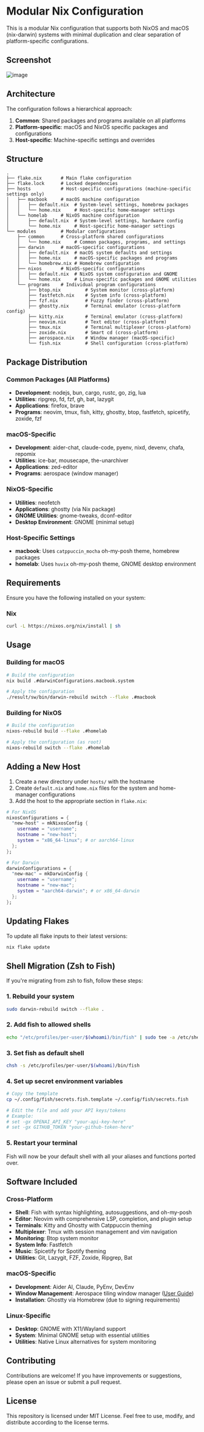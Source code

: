 # Modular Nix Configuration

This is a modular Nix configuration that supports both NixOS and macOS (nix-darwin) systems with minimal duplication and clear separation of platform-specific configurations.

## Screenshot
![image](https://raw.githubusercontent.com/FormalSnake/dotfiles/main/assets/screenshot.png)

## Architecture

The configuration follows a hierarchical approach:

1. **Common**: Shared packages and programs available on all platforms
2. **Platform-specific**: macOS and NixOS specific packages and configurations
3. **Host-specific**: Machine-specific settings and overrides

## Structure

```
.
├── flake.nix       # Main flake configuration
├── flake.lock      # Locked dependencies
├── hosts           # Host-specific configurations (machine-specific settings only)
│   ├── macbook     # macOS machine configuration
│   │   ├── default.nix  # System-level settings, homebrew packages
│   │   └── home.nix     # Host-specific home-manager settings
│   └── homelab     # NixOS machine configuration  
│       ├── default.nix  # System-level settings, hardware config
│       └── home.nix     # Host-specific home-manager settings
└── modules         # Modular configurations
    ├── common      # Cross-platform shared configurations
    │   └── home.nix     # Common packages, programs, and settings
    ├── darwin      # macOS-specific configurations
    │   ├── default.nix  # macOS system defaults and settings
    │   ├── home.nix     # macOS-specific packages and programs
    │   └── homebrew.nix # Homebrew configuration
    ├── nixos       # NixOS-specific configurations
    │   ├── default.nix  # NixOS system configuration and GNOME
    │   └── home.nix     # Linux-specific packages and GNOME utilities
    └── programs    # Individual program configurations
        ├── btop.nix         # System monitor (cross-platform)
        ├── fastfetch.nix    # System info (cross-platform)
        ├── fzf.nix          # Fuzzy finder (cross-platform)
        ├── ghostty.nix      # Terminal emulator (cross-platform config)
        ├── kitty.nix        # Terminal emulator (cross-platform)
        ├── neovim.nix       # Text editor (cross-platform)
        ├── tmux.nix         # Terminal multiplexer (cross-platform)
        ├── zoxide.nix       # Smart cd (cross-platform)
        ├── aerospace.nix    # Window manager (macOS-specific)
        └── fish.nix         # Shell configuration (cross-platform)
```

## Package Distribution

### Common Packages (All Platforms)
- **Development**: nodejs, bun, cargo, rustc, go, zig, lua
- **Utilities**: ripgrep, fd, fzf, gh, bat, lazygit
- **Applications**: firefox, brave
- **Programs**: neovim, tmux, fish, kitty, ghostty, btop, fastfetch, spicetify, zoxide, fzf

### macOS-Specific
- **Development**: aider-chat, claude-code, pyenv, nixd, devenv, chafa, repomix
- **Utilities**: ice-bar, mousecape, the-unarchiver
- **Applications**: zed-editor
- **Programs**: aerospace (window manager)

### NixOS-Specific  
- **Utilities**: neofetch
- **Applications**: ghostty (via Nix package)
- **GNOME Utilities**: gnome-tweaks, dconf-editor
- **Desktop Environment**: GNOME (minimal setup)

### Host-Specific Settings
- **macbook**: Uses `catppuccin_mocha` oh-my-posh theme, homebrew packages
- **homelab**: Uses `huvix` oh-my-posh theme, GNOME desktop environment

## Requirements
Ensure you have the following installed on your system:

### Nix
```sh
curl -L https://nixos.org/nix/install | sh
```

## Usage

### Building for macOS

```bash
# Build the configuration
nix build .#darwinConfigurations.macbook.system

# Apply the configuration
./result/sw/bin/darwin-rebuild switch --flake .#macbook
```

### Building for NixOS

```bash
# Build the configuration
nixos-rebuild build --flake .#homelab

# Apply the configuration (as root)
nixos-rebuild switch --flake .#homelab
```

## Adding a New Host

1. Create a new directory under `hosts/` with the hostname
2. Create `default.nix` and `home.nix` files for the system and home-manager configurations
3. Add the host to the appropriate section in `flake.nix`:

```nix
# For NixOS
nixosConfigurations = {
  "new-host" = mkNixosConfig {
    username = "username";
    hostname = "new-host";
    system = "x86_64-linux"; # or aarch64-linux
  };
};

# For Darwin
darwinConfigurations = {
  "new-mac" = mkDarwinConfig {
    username = "username";
    hostname = "new-mac";
    system = "aarch64-darwin"; # or x86_64-darwin
  };
};
```

## Updating Flakes

To update all flake inputs to their latest versions:

```sh
nix flake update
```

## Shell Migration (Zsh to Fish)

If you're migrating from zsh to fish, follow these steps:

### 1. Rebuild your system
```bash
sudo darwin-rebuild switch --flake .
```

### 2. Add fish to allowed shells
```bash
echo "/etc/profiles/per-user/$(whoami)/bin/fish" | sudo tee -a /etc/shells
```

### 3. Set fish as default shell
```bash
chsh -s /etc/profiles/per-user/$(whoami)/bin/fish
```

### 4. Set up secret environment variables
```bash
# Copy the template
cp ~/.config/fish/secrets.fish.template ~/.config/fish/secrets.fish

# Edit the file and add your API keys/tokens
# Example:
# set -gx OPENAI_API_KEY "your-api-key-here"
# set -gx GITHUB_TOKEN "your-github-token-here"
```

### 5. Restart your terminal
Fish will now be your default shell with all your aliases and functions ported over.

## Software Included

### Cross-Platform
- **Shell**: Fish with syntax highlighting, autosuggestions, and oh-my-posh
- **Editor**: Neovim with comprehensive LSP, completion, and plugin setup
- **Terminals**: Kitty and Ghostty with Catppuccin theming
- **Multiplexer**: Tmux with session management and vim navigation
- **Monitoring**: Btop system monitor
- **System Info**: Fastfetch
- **Music**: Spicetify for Spotify theming
- **Utilities**: Git, Lazygit, FZF, Zoxide, Ripgrep, Bat

### macOS-Specific
- **Development**: Aider AI, Claude, PyEnv, DevEnv
- **Window Management**: Aerospace tiling window manager ([User Guide](docs/aerospace.md))
- **Installation**: Ghostty via Homebrew (due to signing requirements)

### Linux-Specific  
- **Desktop**: GNOME with X11/Wayland support
- **System**: Minimal GNOME setup with essential utilities
- **Utilities**: Native Linux alternatives for system monitoring

## Contributing

Contributions are welcome! If you have improvements or suggestions, please open an issue or submit a pull request.

## License

This repository is licensed under MIT License. Feel free to use, modify, and distribute according to the license terms.
